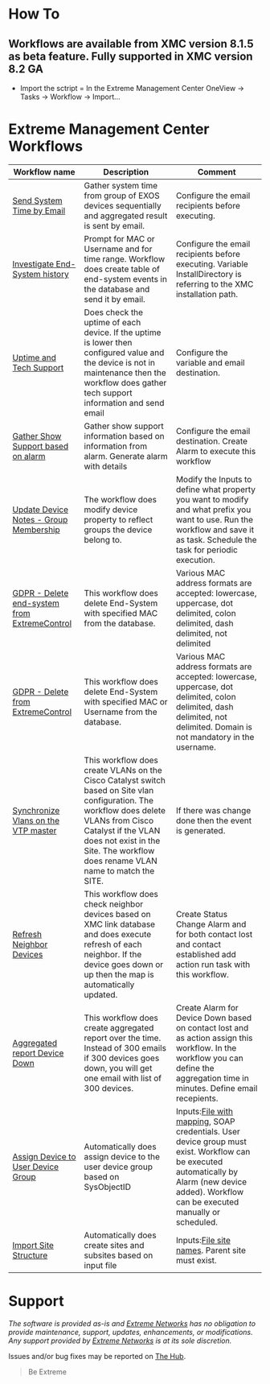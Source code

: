 # How To
## Workflows are available from XMC version 8.1.5 as beta feature. Fully supported in XMC version 8.2 GA
* Import the sctript = In the Extreme Management Center OneView -> Tasks -> Workflow -> Import...

# Extreme Management Center Workflows
| Workflow name   | Description   | Comment |
| ------------- | ------------- | ------ |
|[Send System Time by Email](xwf/Send_SystemTime_by_Email-8.2.1.56v22.xwf?raw=true)|Gather system time from group of EXOS devices sequentially and aggregated result is sent by email.|Configure the email recipients before executing.|
|[Investigate End-System history](xwf/Investigate_End-System_history-8.2.4.55v46.xwf?raw=true)|Prompt for MAC or Username and for time range. Workflow does create table of end-system events in the database and send it by email.|Configure the email recipients before executing. Variable InstallDirectory is referring to the XMC installation path.|
|[Uptime and Tech Support](xwf/Uptime_and_Tech_Support-8.2.3.67v84.xwf?raw=true)|Does check the uptime of each device. If the uptime is lower then configured value and the device is not in maintenance then the workflow does gather tech support information and send email|Configure the variable and email destination.|
|[Gather Show Support based on alarm](xwf/Gather_Show_Support-8.2.3.67v11.xwf?raw=true)|Gather show support information based on information from alarm. Generate alarm with details|Configure the email destination. Create Alarm to execute this workflow|
|[Update Device Notes - Group Membership](xwf/Update_Device_Notes-Group_Membership-8.2.4.24v13.xwf?raw=true)|The workflow does modify device property to reflect groups the device belong to.|Modify the Inputs to define what property you want to modify and what prefix you want to use. Run the workflow and save it as task. Schedule the task for periodic execution.|
|[GDPR - Delete end-system from ExtremeControl](xwf/GDPR-Delete_End-System-8.2.4.41v6.xwf?raw=true)|This workflow does delete End-System with specified MAC from the database.|Various MAC address formats are accepted: lowercase, uppercase, dot delimited, colon delimited, dash delimited, not delimited|
|[GDPR - Delete from ExtremeControl](xwf/GDPR-Delete-8.2.4.41v4.xwf?raw=true)|This workflow does delete End-System with specified MAC or Username from the database.|Various MAC address formats are accepted: lowercase, uppercase, dot delimited, colon delimited, dash delimited, not delimited. Domain is not mandatory in the username.|
|[Synchronize Vlans on the VTP master](xwf/Synchronize_Vlans_on_Catalyst-8.2.5.46v13.xwf?raw=true)|This workflow does create VLANs on the Cisco Catalyst switch based on Site vlan configuration. The workflow does delete VLANs from Cisco Catalyst if the VLAN does not exist in the Site. The workflow does rename VLAN name to match the SITE.|If there was change done then the event is generated.|
|[Refresh Neighbor Devices](xwf/Refresh_Neighbor_Devices-8.2.4.55v2.xwf?raw=true)|This workflow does check neighbor devices based on XMC link database and does execute refresh of each neighbor. If the device goes down or up then the map is automatically updated.|Create Status Change Alarm and for both contact lost and contact established add action run task with this workflow. |
|[Aggregated report Device Down](xwf/Aggregated_report_Device_Down-8.2.5.50v6.xwf?raw=true)|This workflow does create aggregated report over the time. Instead of 300 emails if 300 devices goes down, you will get one email with list of 300 devices.|Create Alarm for Device Down based on contact lost and as action assign this workflow. In the workflow you can define the aggregation time in minutes. Define email recepients.|
|[Assign Device to User Device Group](xwf/Assign_Device_to_UserGroup-8.2.5.50v4.xwf?raw=true)|Automatically does assign device to the user device group based on SysObjectID|Inputs:[File with mapping](xwf/Assign_Device_to_UserGroup_SysObjectID2Group.csv?raw=true), SOAP credentials. User device group must exist. Workflow can be executed automatically by Alarm (new device added). Workflow can be executed manually or scheduled.|
|[Import Site Structure](xwf/Import_Sites-8.2.5.50v2.xwf?raw=true)|Automatically does create sites and subsites based on input file|Inputs:[File site names](xwf/Import_Sites_Sites2Create.txt?raw=true). Parent site must exist.|

# Support
_The software is provided as-is and [Extreme Networks](http://www.extremenetworks.com/) has no obligation to provide maintenance, support, updates, enhancements, or modifications. Any support provided by [Extreme Networks](http://www.extremenetworks.com/) is at its sole discretion._

Issues and/or bug fixes may be reported on [The Hub](https://community.extremenetworks.com).
>Be Extreme
